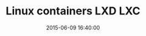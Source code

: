 ---
layout: post
title:  "Linux containers LXD LXC"
date:   2015-06-09 16:40:00
categories: linux virtualization containers
---